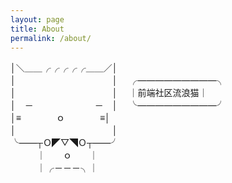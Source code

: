 ```yaml
---
layout: page
title: About
permalink: /about/
---
```


│＼＿＿╭╭╭╭╭＿＿／│ 　　                                                                          
│　　　　　　　　　　　│ 　╭—————————╮ 　                                                                          
│　　　　　　　　　　　│　 ｜前端社区流浪猫｜ 　                                                                          
│　－　　　　　　　－　│　 ╰—————————╯ 　                                                                          
│≡　　　　ｏ　　　　≡│ 　                                                                          
│　　　　　　　　　　　│　 　                                                                          
╰——┬Ｏ◤▽◥Ｏ┬——╯ 　                                                                          
　　　｜　　ｏ　　｜ 　                                                                          
　　　｜╭－－－╮｜　                                                                          
  

 
